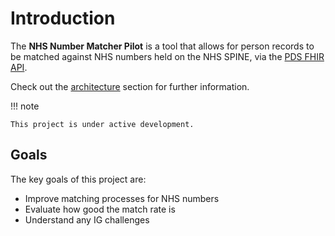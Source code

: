 
# Introduction

The **NHS Number Matcher Pilot** is a tool that allows for person records to be matched against NHS numbers held on the NHS SPINE, via the [PDS FHIR API](https://digital.nhs.uk/developer/api-catalogue/personal-demographics-service-fhir).

Check out the [architecture](architecture) section for further information.

!!! note

    This project is under active development.

## Goals

The key goals of this project are:

* Improve matching processes for NHS numbers
* Evaluate how good the match rate is
* Understand any IG challenges
